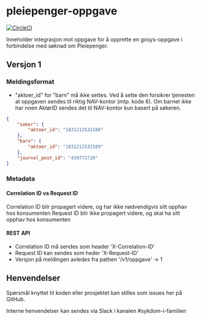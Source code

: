 # pleiepenger-oppgave

[![CircleCI](https://circleci.com/gh/navikt/pleiepenger-oppgave/tree/master.svg?style=svg)](https://circleci.com/gh/navikt/pleiepenger-oppgave/tree/master)

Inneholder integrasjon mot oppgave for å opprette en gosys-oppgave i forbindelse med søknad om Pleiepenger.

## Versjon 1
### Meldingsformat
- "aktoer_id" for "barn" må ikke settes. Ved å sette den forsikrer tjenesten at oppgaven sendes til riktig NAV-kontor (mtp. kode 6). Om barnet ikke har noen AktørID sendes det til NAV-kontor kun basert på søkeren.

```json
{
	"soker": {
		"aktoer_id": "1831212532188"
	},
	"barn": {
		"aktoer_id": "1831212532189"
	},
	"journal_post_id": "439772720"
}
```

### Metadata
#### Correlation ID vs Request ID
Correlation ID blir propagert videre, og har ikke nødvendigvis sitt opphav hos konsumenten
Request ID blir ikke propagert videre, og skal ha sitt opphav hos konsumenten

#### REST API
- Correlation ID må sendes som header 'X-Correlation-ID'
- Request ID kan sendes som heder 'X-Request-ID'
- Versjon på meldingen avledes fra pathen '/v1/oppgave' -> 1

## Henvendelser
Spørsmål knyttet til koden eller prosjektet kan stilles som issues her på GitHub.

Interne henvendelser kan sendes via Slack i kanalen #sykdom-i-familien
